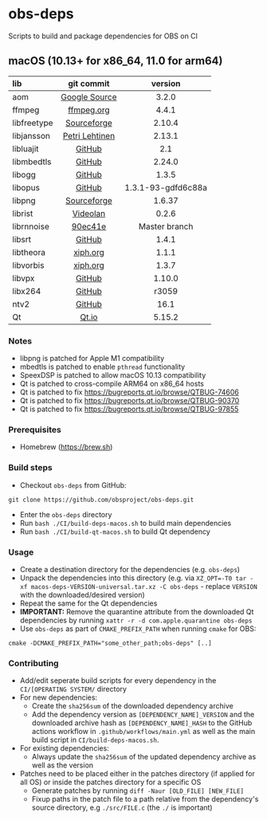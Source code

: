 # obs-deps

Scripts to build and package dependencies for OBS on CI

## macOS (10.13+ for x86_64, 11.0 for arm64)

| lib | git commit | version |
| :--- | :---: | :---: |
|aom|[Google Source](https://aomedia.googlesource.com/aom.git)|3.2.0|
|ffmpeg|[ffmpeg.org](https://ffmpeg.org/releases/ffmpeg-4.4.1.tar.xz)|4.4.1|
|libfreetype|[Sourceforge](https://downloads.sourceforge.net/project/freetype/freetype2/2.10.4/freetype-2.10.4.tar.xz)|2.10.4|
|libjansson|[Petri Lehtinen](https://digip.org/jansson/releases/jansson-2.13.1.tar.gz)|2.13.1|
|libluajit|[GitHub](https://github.com/LuaJIT/LuaJIT/commit/ec6edc5c39c25e4eb3fca51b753f9995e97215da)|2.1|
|libmbedtls|[GitHub](https://github.com/ARMmbed/mbedtls/archive/mbedtls-2.24.0.tar.gz)|2.24.0|
|libogg|[GitHub](https://github.com/xiph/ogg/releases/download/v1.3.5/libogg-1.3.5.tar.xz)|1.3.5|
|libopus|[GitHub](https://github.com/xiph/opus/tree/dfd6c88aaa54a03a61434c413e30c217eb98f1d5)|1.3.1-93-gdfd6c88a|
|libpng|[Sourceforge](https://downloads.sourceforge.net/project/libpng/libpng16/1.6.37/libpng-1.6.37.tar.xz)|1.6.37|
|librist|[Videolan](https://code.videolan.org/rist/librist/-/archive/v0.2.6/librist-v0.2.6.tar.gz)|0.2.6|
|librnnoise|[90ec41e](https://github.com/xiph/rnnoise/commit/90ec41ef659fd82cfec2103e9bb7fc235e9ea66c)|Master branch|
|libsrt|[GitHub](https://github.com/Haivision/srt/archive/v1.4.1.tar.gz)|1.4.1|
|libtheora|[xiph.org](https://downloads.xiph.org/releases/theora/libtheora-1.1.1.tar.bz2)|1.1.1|
|libvorbis|[xiph.org](https://downloads.xiph.org/releases/vorbis/libvorbis-1.3.7.tar.xz)|1.3.7|
|libvpx|[GitHub](https://github.com/webmproject/libvpx/archive/v1.10.0.tar.gz)|1.10.0|
|libx264|[GitHub](https://github.com/mirror/x264/commit/b684ebe04a6f80f8207a57940a1fa00e25274f81)|r3059|
|ntv2|[GitHub](https://github.com/aja-video/ntv2/commit/abf17cc1e7aadd9f3e4972774a3aba2812c51b75)|16.1|
|Qt|[Qt.io](https://download.qt.io/official_releases/qt/5.15/5.15.2/single/qt-everywhere-src-5.15.2.tar.xz)|5.15.2|

### Notes

* libpng is patched for Apple M1 compatibility
* mbedtls is patched to enable `pthread` functionality
* SpeexDSP is patched to allow macOS 10.13 compatibility
* Qt is patched to cross-compile ARM64 on x86_64 hosts
* Qt is patched to fix https://bugreports.qt.io/browse/QTBUG-74606
* Qt is patched to fix https://bugreports.qt.io/browse/QTBUG-90370
* Qt is patched to fix https://bugreports.qt.io/browse/QTBUG-97855

### Prerequisites

* Homebrew (https://brew.sh)

### Build steps

* Checkout `obs-deps` from GitHub:

```
git clone https://github.com/obsproject/obs-deps.git
```

* Enter the `obs-deps` directory
* Run `bash ./CI/build-deps-macos.sh` to build main dependencies
* Run `bash ./CI/build-qt-macos.sh` to build Qt dependency

### Usage

* Create a destination directory for the dependencies (e.g. `obs-deps`)
* Unpack the dependencies into this directory (e.g. via `XZ_OPT=-T0 tar -xf macos-deps-VERSION-universal.tar.xz -C obs-deps` - replace `VERSION` with the downloaded/desired version)
* Repeat the same for the Qt dependencies
* **IMPORTANT:** Remove the quarantine attribute from the downloaded Qt dependencies by running `xattr -r -d com.apple.quarantine obs-deps`
* Use `obs-deps` as part of `CMAKE_PREFIX_PATH` when running `cmake` for OBS:

```
cmake -DCMAKE_PREFIX_PATH="some_other_path;obs-deps" [..]
```

### Contributing

* Add/edit seperate build scripts for every dependency in the `CI/[OPERATING SYSTEM/` directory
* For new dependencies:
    * Create the `sha256sum` of the downloaded dependency archive
    * Add the dependency version as `[DEPENDENCY_NAME]_VERSION` and the downloaded archive hash as `[DEPENDENCY_NAME]_HASH` to the GitHub actions workflow in `.github/workflows/main.yml` as well as the main build script in `CI/build-deps-macos.sh`.
* For existing dependencies:
    * Always update the `sha256sum` of the updated dependency archive as well as the version
* Patches need to be placed either in the patches directory (if applied for all OS) or inside the patches directory for a specific OS
    * Generate patches by running `diff -Naur [OLD_FILE] [NEW_FILE]`
    * Fixup paths in the patch file to a path relative from the dependency's source directory, e.g `./src/FILE.c` (the `./` is important)

